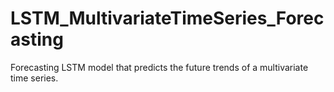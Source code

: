 # LSTM_MultivariateTimeSeries_Forecasting
Forecasting LSTM model that predicts the future trends of a multivariate time series.
